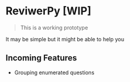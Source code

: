 # ReviwerPy [WIP]
> This is a working prototype

It may be simple but it might be able to help you

## Incoming Features
* Grouping enumerated questions
